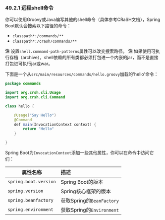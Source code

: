 ### 49.2.1 远程shell命令
你可以使用Groovy或Java编写其他的shell命令（具体参考CRaSH文档），Spring Boot默认会搜索以下路径的命令：

* `classpath*:/commands/**`
* `classpath*:/crash/commands/**`

**注** 设置`shell.command-path-patterns`属性可以改变搜索路径。
**注** 如果使用可执行存档（archive），shell依赖的所有类都必须打包进一个内嵌的jar，而不是直接打包进可执行jar或war。

下面是一个从`src/main/resources/commands/hello.groovy`加载的'hello'命令：
```java
package commands

import org.crsh.cli.Usage
import org.crsh.cli.Command

class hello {

    @Usage("Say Hello")
    @Command
    def main(InvocationContext context) {
        return "Hello"
    }

}
```
Spring Boot为`InvocationContext`添加一些其他属性，你可以在命令中访问它们：

|属性名称|描述|
|------|:------|
|`spring.boot.version`|Spring Boot的版本|
|`spring.version`|Spring核心框架的版本|
|`spring.beanfactory`|获取Spring的`BeanFactory`|
|`spring.environment`|获取Spring的`Environment`|
